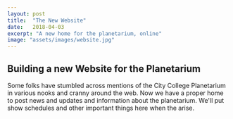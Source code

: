```yaml
---
layout: post
title:  "The New Website"
date:   2018-04-03
excerpt: "A new home for the planetarium, online"
image: "assets/images/website.jpg"
---
```


## Building a new Website for the Planetarium

Some folks have stumbled across mentions of the City College Planetarium in various nooks and cranny around the web. Now we have a proper home to post news and updates and information about the planetarium. We'll put show schedules and other important things here when the arise.
